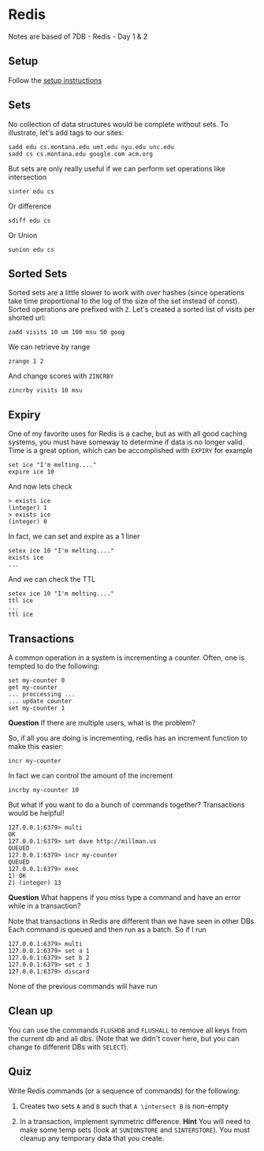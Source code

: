 # Redis

Notes are based of 7DB - Redis - Day 1 & 2

## Setup

Follow the [setup instructions](../env/redis/README.md)

## Sets

No collection of data structures would be complete without sets.  To illustrate,
let's add tags to our sites:

    sadd edu cs.montana.edu umt.edu nyu.edu unc.edu
    sadd cs cs.montana.edu google.com acm.org

But sets are only really useful if we can perform set operations like
intersection

    sinter edu cs

Or difference

    sdiff edu cs

Or Union

    sunion edu cs


## Sorted Sets

Sorted sets are a little slower to work with over hashes (since operations take
time proportional to the log of the size of the set instead of const).  Sorted
operations are prefixed with `Z`.  Let's created a sorted list of visits per
shorted url:


    zadd visits 10 um 100 msu 50 goog

We can retrieve by range

    zrange 1 2

And change scores with `ZINCRBY`

    zincrby visits 10 msu

## Expiry

One of my favorite uses for Redis is a cache, but as with all good caching
systems, you must have someway to determine if data is no longer valid.  Time is
a great option, which can be accomplished with `EXPIRY` for example

    set ice "I'm melting...."
    expire ice 10

And now lets check

    > exists ice
    (integer) 1
    > exists ice
    (integer) 0

In fact, we can set and expire as a 1 liner

    setex ice 10 "I'm melting...."
    exists ice
    ...

And we can check the TTL

    setex ice 10 "I'm melting...."
    ttl ice
    ...
    ttl ice

## Transactions

A common operation in a system is incrementing a counter.  Often, one is tempted
to do the following:

    set my-counter 0
    get my-counter
    ... proccessing ...
    ... update counter
    set my-counter 1

**Question** If there are multiple users, what is the problem?

So, if all you are doing is incrementing, redis has an increment function to
make this easier:

    incr my-counter

In fact we can control the amount of the increment

    incrby my-counter 10

But what if you want to do a bunch of commands together?  Transactions would be helpful!

    127.0.0.1:6379> multi
    OK
    127.0.0.1:6379> set dave http://millman.us
    QUEUED
    127.0.0.1:6379> incr my-counter
    QUEUED
    127.0.0.1:6379> exec
    1) OK
    2) (integer) 13

**Question** What happens if you miss type a command and have an error while in
a transaction?

Note that transactions in Redis are different than we have seen in other DBs.
Each command is queued and then run as a batch.   So if I run


    127.0.0.1:6379> multi
    127.0.0.1:6379> set a 1
    127.0.0.1:6379> set b 2
    127.0.0.1:6379> set c 3
    127.0.0.1:6379> discard

None of the previous commands will have run


## Clean up

You can use the commands `FLUSHDB` and `FLUSHALL` to remove all keys from the
current db and all dbs. (Note that we didn't cover here, but you can change to
different DBs with `SELECT`).

## Quiz

Write Redis commands (or a sequence of commands) for the following:

1. Creates two sets `A` and `B` such that `A \intersect B` is non-empty

2. In a transaction, implement symmetric difference.  **Hint** You will need to
   make some temp sets (look at `SUNIONSTORE` and `SINTERSTORE`).  You must
   cleanup any temporary data that you create.







